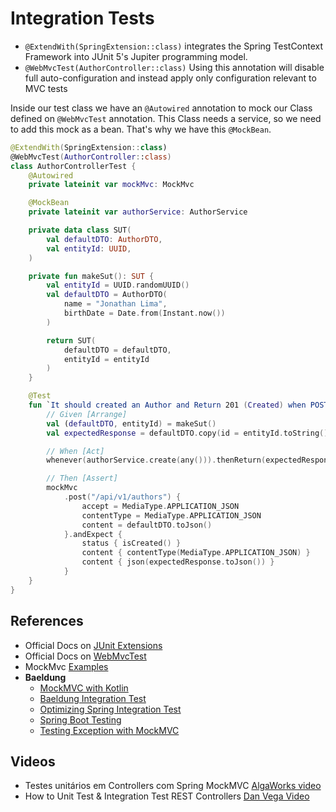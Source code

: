 # Integration Tests

- `@ExtendWith(SpringExtension::class)`  integrates the Spring TestContext Framework into JUnit 5's Jupiter programming
  model.
- `@WebMvcTest(AuthorController::class)` Using this annotation will disable full auto-configuration and instead apply
  only configuration relevant to MVC tests

Inside our test class we have an `@Autowired` annotation to mock our Class defined on `@WebMvcTest` annotation. This
Class needs a service, so we need to add this mock as a bean. That's why we have this `@MockBean`.

```kotlin
@ExtendWith(SpringExtension::class)
@WebMvcTest(AuthorController::class)
class AuthorControllerTest {
    @Autowired
    private lateinit var mockMvc: MockMvc

    @MockBean
    private lateinit var authorService: AuthorService

    private data class SUT(
        val defaultDTO: AuthorDTO,
        val entityId: UUID,
    )

    private fun makeSut(): SUT {
        val entityId = UUID.randomUUID()
        val defaultDTO = AuthorDTO(
            name = "Jonathan Lima",
            birthDate = Date.from(Instant.now())
        )

        return SUT(
            defaultDTO = defaultDTO,
            entityId = entityId
        )
    }

    @Test
    fun `It should created an Author and Return 201 (Created) when POST`() {
        // Given [Arrange]
        val (defaultDTO, entityId) = makeSut()
        val expectedResponse = defaultDTO.copy(id = entityId.toString())

        // When [Act]
        whenever(authorService.create(any())).thenReturn(expectedResponse)

        // Then [Assert]
        mockMvc
            .post("/api/v1/authors") {
                accept = MediaType.APPLICATION_JSON
                contentType = MediaType.APPLICATION_JSON
                content = defaultDTO.toJson()
            }.andExpect {
                status { isCreated() }
                content { contentType(MediaType.APPLICATION_JSON) }
                content { json(expectedResponse.toJson()) }
            }
    }
}
```
## References
- Official Docs on [JUnit Extensions](https://junit.org/junit5/docs/current/user-guide/#extensions)
- Official Docs
  on [WebMvcTest](https://docs.spring.io/spring-boot/docs/current/api/org/springframework/boot/test/autoconfigure/web/servlet/WebMvcTest.html)
- MockMvc [Examples](https://howtodoinjava.com/spring-boot2/testing/spring-boot-mockmvc-example/)
- **Baeldung**
    - [MockMVC with Kotlin](https://www.baeldung.com/kotlin/mockmvc-kotlin-dsl)
    - [Baeldung Integration Test](https://www.baeldung.com/integration-testing-in-spring)
    - [Optimizing Spring Integration Test](https://www.baeldung.com/spring-tests)
    - [Spring Boot Testing](https://www.baeldung.com/spring-boot-testing)
    - [Testing Exception with MockMVC](https://www.baeldung.com/spring-mvc-test-exceptions)

## Videos
- Testes unitários em Controllers com Spring MockMVC [AlgaWorks video](https://www.youtube.com/watch?v=ngbKmhXDP4A)
- How to Unit Test & Integration Test REST Controllers [Dan Vega Video](https://www.youtube.com/watch?v=pNiRNRgi5Ws)
